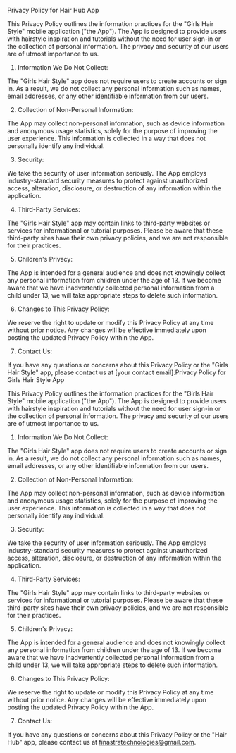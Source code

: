Privacy Policy for Hair Hub App

This Privacy Policy outlines the information practices for the "Girls Hair Style" mobile application ("the App"). The App is designed to provide users with hairstyle inspiration and tutorials without the need for user sign-in or the collection of personal information. The privacy and security of our users are of utmost importance to us.

1. Information We Do Not Collect:

The "Girls Hair Style" app does not require users to create accounts or sign in. As a result, we do not collect any personal information such as names, email addresses, or any other identifiable information from our users.

2. Collection of Non-Personal Information:

The App may collect non-personal information, such as device information and anonymous usage statistics, solely for the purpose of improving the user experience. This information is collected in a way that does not personally identify any individual.

3. Security:

We take the security of user information seriously. The App employs industry-standard security measures to protect against unauthorized access, alteration, disclosure, or destruction of any information within the application.

4. Third-Party Services:

The "Girls Hair Style" app may contain links to third-party websites or services for informational or tutorial purposes. Please be aware that these third-party sites have their own privacy policies, and we are not responsible for their practices.

5. Children's Privacy:

The App is intended for a general audience and does not knowingly collect any personal information from children under the age of 13. If we become aware that we have inadvertently collected personal information from a child under 13, we will take appropriate steps to delete such information.

6. Changes to This Privacy Policy:

We reserve the right to update or modify this Privacy Policy at any time without prior notice. Any changes will be effective immediately upon posting the updated Privacy Policy within the App.

7. Contact Us:

If you have any questions or concerns about this Privacy Policy or the "Girls Hair Style" app, please contact us at [your contact email].Privacy Policy for Girls Hair Style App

This Privacy Policy outlines the information practices for the "Girls Hair Style" mobile application ("the App"). The App is designed to provide users with hairstyle inspiration and tutorials without the need for user sign-in or the collection of personal information. The privacy and security of our users are of utmost importance to us.

1. Information We Do Not Collect:

The "Girls Hair Style" app does not require users to create accounts or sign in. As a result, we do not collect any personal information such as names, email addresses, or any other identifiable information from our users.

2. Collection of Non-Personal Information:

The App may collect non-personal information, such as device information and anonymous usage statistics, solely for the purpose of improving the user experience. This information is collected in a way that does not personally identify any individual.

3. Security:

We take the security of user information seriously. The App employs industry-standard security measures to protect against unauthorized access, alteration, disclosure, or destruction of any information within the application.

4. Third-Party Services:

The "Girls Hair Style" app may contain links to third-party websites or services for informational or tutorial purposes. Please be aware that these third-party sites have their own privacy policies, and we are not responsible for their practices.

5. Children's Privacy:

The App is intended for a general audience and does not knowingly collect any personal information from children under the age of 13. If we become aware that we have inadvertently collected personal information from a child under 13, we will take appropriate steps to delete such information.

6. Changes to This Privacy Policy:

We reserve the right to update or modify this Privacy Policy at any time without prior notice. Any changes will be effective immediately upon posting the updated Privacy Policy within the App.

7. Contact Us:

If you have any questions or concerns about this Privacy Policy or the "Hair Hub" app, please contact us at finastratechnologies@gmail.com.
